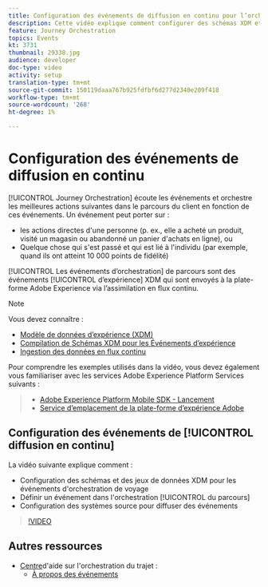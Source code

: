```yaml
---
title: Configuration des événements de diffusion en continu pour l’orchestration Adobe Journey
description: Cette vidéo explique comment configurer des schémas XDM et des jeux de données pour les événements d'orchestration de parcours, définir un événement dans l'orchestration de parcours et configurer les systèmes source pour diffuser en continu des événements.
feature: Journey Orchestration
topics: Events
kt: 3731
thumbnail: 29338.jpg
audience: developer
doc-type: video
activity: setup
translation-type: tm+mt
source-git-commit: 150119daaa767b925fdfbf6d277d2340e209f418
workflow-type: tm+mt
source-wordcount: '268'
ht-degree: 1%

---
```



# Configuration des événements de diffusion en continu

[!UICONTROL Journey Orchestration] écoute les événements et orchestre les meilleures actions suivantes dans le parcours du client en fonction de ces événements. Un événement peut porter sur :

* les actions directes d&#39;une personne (p. ex., elle a acheté un produit, visité un magasin ou abandonné un panier d&#39;achats en ligne), ou
* Quelque chose qui s&#39;est passé et qui est lié à l&#39;individu (par exemple, quand ils ont atteint 10 000 points de fidélité)

[!UICONTROL Les événements d’orchestration] de parcours sont des événements [!UICONTROL d’expérience] XDM qui sont envoyés à la plate-forme Adobe Experience via l’assimilation en flux continu.

>[!NOTE]
>Vous devez connaître :
>
>* [Modèle de données d’expérience (XDM)](https://docs.adobe.com/content/help/en/platform-learn/tutorials/schemas/understanding-the-xdm-system-and-experience-data-model.html)
>* [Compilation de Schémas XDM pour les Événements d’expérience](https://docs.adobe.com/content/help/en/platform-learn/tutorials/schemas/create-your-first-schema-with-out-of-the-box-components.html)
>* [Ingestion des données en flux continu](https://docs.adobe.com/content/help/en/platform-learn/tutorials/data-ingestion/understanding-streaming-ingestion.html)
>
>
Pour comprendre les exemples utilisés dans la vidéo, vous devez également vous familiariser avec les services Adobe Experience Platform Services suivants :
>
>* [Adobe Experience Platform Mobile SDK - Lancement](https://docs.adobe.com/content/help/en/core-services-learn/tutorials/launch-mobile/understanding-the-mobile-sdks.html)
>* [Service d’emplacement de la plate-forme d’expérience Adobe](https://docs.adobe.com/content/help/en/places/using/home.html)
>



## Configuration des événements de [!UICONTROL diffusion en continu]

La vidéo suivante explique comment :

* Configuration des schémas et des jeux de données XDM pour les événements d&#39;orchestration  de voyage
* Définir un événement dans l&#39;orchestration [!UICONTROL du parcours]
* Configuration des systèmes source pour diffuser des événements

>[!VIDEO](https://video.tv.adobe.com/v/29338?quality=12)

## Autres ressources

* [Centre](https://docs.adobe.com/content/help/en/journeys/using/journey-orchestration-home.html)d&#39;aide sur l&#39;orchestration du trajet :
   * [À propos des événements](https://docs.adobe.com/content/help/en/journeys/using/events-journeys/about-events.html)
